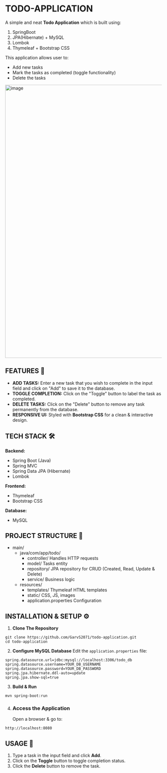 # TODO-APPLICATION
A simple and neat **Todo Application** which is built using:
1. SpringBoot
2. JPA(Hibernate) + MySQL
3. Lombok
4. Thymeleaf + Bootstrap CSS

This application allows user to:
* Add new tasks
* Mark the tasks as completed (toggle functionality)
* Delete the tasks

<img width="1864" height="878" alt="image" src="https://github.com/user-attachments/assets/1843a34e-5009-4a41-8eaf-99cd1a746972" />

## FEATURES 🚀
* **ADD TASKS:** Enter a new task that you wish to complete in the input field and click on "Add" to save it to the database.
* **TOGGLE COMPLETION:** Click on the "Toggle" button to label the task as completed.
* **DELETE TASKS:** Click on the "Delete" button to remove any task permanently from the database.
* **RESPONSIVE UI:** Styled with **Bootstrap CSS** for a clean & interactive design.

## TECH STACK 🛠
**Backend:**
* Spring Boot (Java)
* Spring MVC
* Spring Data JPA (Hibernate)
* Lombok

**Frontend:**
* Thymeleaf
* Bootstrap CSS

**Database:**
* MySQL

## PROJECT STRUCTURE 📁
* main/
    * java/com/app/todo/
        - controller/      Handles HTTP requests
        - model/           Tasks entity
        - repository/      JPA repository for CRUD (Created, Read, Update & Delete)
        - service/         Business logic
    * resources/
        - templates/       Thymeleaf HTML templates
        - static/          CSS, JS, images
        - application.properties   Configuration

## INSTALLATION & SETUP ⚙
1. **Clone The Repository**
```
git clone https://github.com/GarvS2071/todo-application.git
cd todo-application
```
2. **Configure MySQL Database**
Edit the `application.properties` file:
```
spring.datasource.url=jdbc:mysql://localhost:3306/todo_db
spring.datasource.username=YOUR_DB_USERNAME
spring.datasource.password=YOUR_DB_PASSWORD
spring.jpa.hibernate.ddl-auto=update
spring.jpa.show-sql=true
```
3. **Build & Run**
```
mvn spring-boot:run
```
4. ### Access the Application
   Open a browser & go to:
```
http://localhost:8080
```

## USAGE 📌
1. Type a task in the input field and click **Add**.
2. Click on the **Toggle** button to toggle completion status.
3. Click the **Delete** button to remove the task.
